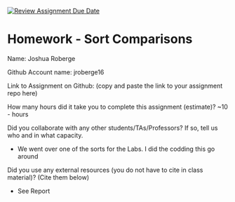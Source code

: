 [![Review Assignment Due Date](https://classroom.github.com/assets/deadline-readme-button-22041afd0340ce965d47ae6ef1cefeee28c7c493a6346c4f15d667ab976d596c.svg)](https://classroom.github.com/a/ITG1kIAV)
# Homework - Sort Comparisons

Name: Joshua Roberge

Github Account name: jroberge16

Link to Assignment on Github: (copy and paste the link to your assignment repo here)

How many hours did it take you to complete this assignment (estimate)? ~10 - hours

Did you collaborate with any other students/TAs/Professors? If so, tell us who and in what capacity.  
- We went over one of the sorts for the Labs. I did the codding this go around


Did you use any external resources (you do not have to cite in class material)? (Cite them below)  
- See Report

